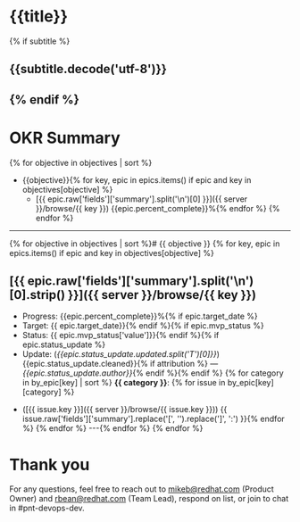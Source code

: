 # {{title}}
{% if subtitle %}
## {{subtitle.decode('utf-8')}}
{% endif %}
---
# OKR Summary
{% for objective in objectives | sort %}
* {{objective}}{% for key, epic in epics.items() if epic and key in objectives[objective] %}
  * [{{ epic.raw['fields']['summary'].split('\n')[0] }}]({{ server }}/browse/{{ key }})  {{epic.percent_complete}}%{% endfor %}
{% endfor %}
---
{% for objective in objectives | sort %}# {{ objective }}
{% for key, epic in epics.items() if epic and key in objectives[objective] %}
## [{{ epic.raw['fields']['summary'].split('\n')[0].strip() }}]({{ server }}/browse/{{ key }})

- Progress:  {{epic.percent_complete}}%{% if epic.target_date %}
- Target: {{ epic.target_date}}{% endif %}{% if epic.mvp_status %}
- Status: {{ epic.mvp_status['value']}}{% endif %}{% if epic.status_update %}
- Update: (*{{epic.status_update.updated.split('T')[0]}}*) {{epic.status_update.cleaned}}{% if attribution %} — *{{epic.status_update.author}}*{% endif %}{% endif %}
{% for category in by_epic[key] | sort %}
**{{ category }}**:
{% for issue in by_epic[key][category] %}
* ([{{ issue.key }}]({{ server }}/browse/{{ issue.key }}))
  {{ issue.raw['fields']['summary'].replace('[', '').replace(']', ':') }}{% endfor %}
{% endfor %}
---{% endfor %}
{% endfor %}
# Thank you

For any questions, feel free to reach out to mikeb@redhat.com (Product Owner)
and rbean@redhat.com (Team Lead), respond on list, or join to chat in #pnt-devops-dev.
